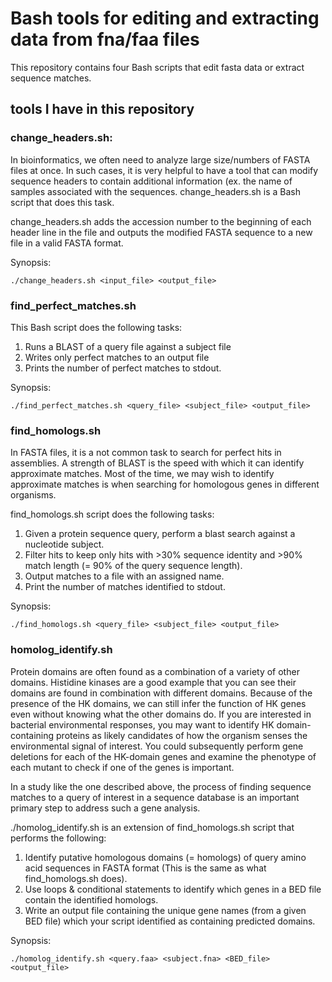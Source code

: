 # Bash tools for editing and extracting data from fna/faa files
This repository contains four Bash scripts that edit fasta data or extract sequence matches.

## tools I have in this repository
### change_headers.sh:
In bioinformatics, we often need to analyze large size/numbers of FASTA files at once. In such cases, it is very helpful to have a tool that can modify sequence headers to contain additional information (ex. the name of samples associated with the sequences. change_headers.sh is a Bash script that does this task.

change_headers.sh adds the accession number to the beginning of each header line in the file and outputs the modified FASTA sequence to a new file in a valid FASTA format. 

Synopsis:  
    
    ./change_headers.sh <input_file> <output_file>



### find_perfect_matches.sh
This Bash script does the following tasks:
1. Runs a BLAST of a query file against a subject file
2. Writes only perfect matches to an output file
3. Prints the number of perfect matches to stdout.

Synopsis: 

    ./find_perfect_matches.sh <query_file> <subject_file> <output_file> 



### find_homologs.sh
In FASTA files, it is a not common task to search for perfect hits in assemblies. A strength of BLAST is the speed with
which it can identify approximate matches. Most of the time, we may wish to identify approximate matches is when searching for homologous genes in different organisms. 

find_homologs.sh script does the following tasks:
1. Given a protein sequence query, perform a blast search against a nucleotide subject.
2. Filter hits to keep only hits with >30% sequence identity and >90% match length (= 90% of the query sequence length).
3. Output matches to a file with an assigned name.
4. Print the number of matches identified to stdout.

Synopsis: 
    
    ./find_homologs.sh <query_file> <subject_file> <output_file>


### homolog_identify.sh
Protein domains are often found as a combination of a variety of other domains. Histidine kinases are a good example that you can see their domains are found 
in combination with different domains. Because of the presence of the HK domains, we can still infer the function of HK genes even without knowing what the other domains do.
If you are interested in bacterial environmental responses, you may want to identify HK domain-containing proteins as likely candidates of how the organism senses the environmental signal of interest. You could subsequently perform gene deletions for each of the HK-domain genes and examine the phenotype of each mutant to check if one of the genes is important.

In a study like the one described above, the process of finding sequence matches to a query of interest in a sequence database is an important primary step to address such
a gene analysis.

./homolog_identify.sh is an extension of find_homologs.sh script that performs the following: 

1. Identify putative homologous domains (= homologs) of query amino acid sequences in FASTA format (This is the same as what find_homologs.sh does).
2. Use loops & conditional statements to identify which genes in a BED file contain the identified homologs.
3. Write an output file containing the unique gene names (from a given BED file) which your script identified as containing predicted domains.

Synopsis:

    ./homolog_identify.sh <query.faa> <subject.fna> <BED_file> <output_file>

